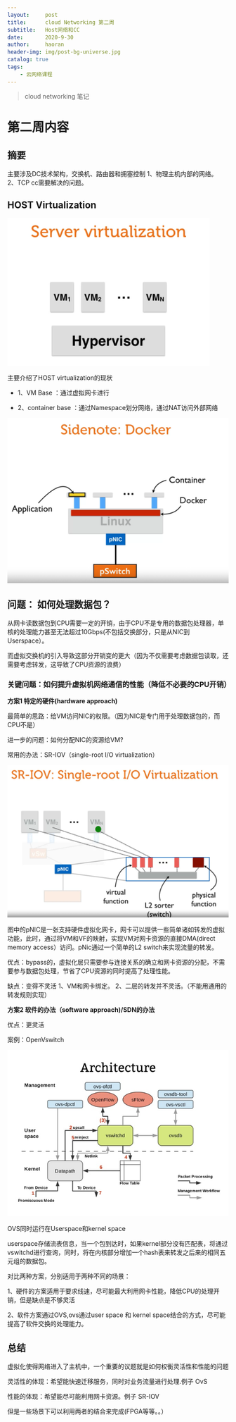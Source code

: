 ```yaml
---
layout:     post
title:      cloud Networking 第二周 
subtitle:   Host网络和CC
date:       2020-9-30
author:     haoran
header-img: img/post-bg-universe.jpg
catalog: true
tags: 
    - 云网络课程
---
```


> cloud networking 笔记


# 第二周内容
## 摘要
主要涉及DC技术架构，交换机、路由器和拥塞控制
1、物理主机内部的网络。
2、TCP cc需要解决的问题。

## HOST Virtualization

<img src="cloudNetworkingClass\server-virtual.png"/>

主要介绍了HOST virtualization的现状

- 1、VM Base ：通过虚拟网卡进行

- 2、container base ：通过Namespace划分网络，通过NAT访问外部网络

![avatar](cloudNetworkingClass\docker-network.png)


## 问题： 如何处理数据包？

从网卡读数据包到CPU需要一定的开销，由于CPU不是专用的数据包处理器，单核的处理能力甚至无法超过10Gbps(不包括交换部分，只是从NIC到Userspace）。

而虚拟交换机的引入导致这部分开销变的更大（因为不仅需要考虑数据包读取，还需要考虑转发，这导致了CPU资源的浪费）

### 关键问题：如何提升虚拟机网络通信的性能（降低不必要的CPU开销）

**方案1 特定的硬件(hardware approach)**

最简单的思路：给VM访问NIC的权限。（因为NIC是专门用于处理数据包的，而CPU不是）

进一步的问题：如何分配NIC的资源给VM?

常用的办法：SR-IOV（single-root I/O virtualization）

![avatar](cloudNetworkingClass\SR-IOV.png)

图中的pNIC是一张支持硬件虚拟化网卡，网卡可以提供一些简单诸如转发的虚拟功能，此时，通过将VM和VF的映射，实现VM对网卡资源的直接DMA(direct memory access）访问。pNic通过一个简单的L2 switch来实现流量的转发。

优点：bypass的，虚拟化层只需要参与连接关系的确立和网卡资源的分配，不需要参与数据包处理，节省了CPU资源的同时提高了处理性能。

缺点：变得不灵活
1、VM和网卡绑定。
2、二层的转发并不灵活。（不能用通用的转发规则实现）


**方案2 软件的办法（software approach)/SDN的办法**

优点：更灵活

案例：OpenVswitch

![avatar](cloudNetworkingClass\ovs-framework.png)

OVS同时运行在Userspace和kernel space

userspace存储流表信息，当一个包到达时，如果kernel部分没有匹配表，将通过vswitchd进行查询，同时，将在内核部分增加一个hash表来转发之后来的相同五元组的数据包。

对比两种方案，分别适用于两种不同的场景：

1、硬件的方案适用于要求线速，尽可能最大利用网卡性能，降低CPU的处理开销，但是缺点是不够灵活

2、软件方案通过OVS,ovs通过user space 和 kernel space结合的方式，尽可能提高了软件交换的处理能力。


## 总结 

虚拟化使得网络进入了主机中，一个重要的议题就是如何权衡灵活性和性能的问题

灵活性的体现：希望能快速迁移服务，同时对业务流量进行处理.例子 OvS

性能的体现：希望能尽可能利用网卡资源。例子 SR-IOV

但是一些场景下可以利用两者的结合来完成(FPGA等等。。）
